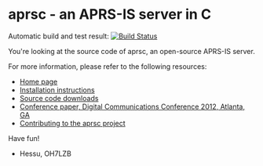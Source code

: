 
aprsc - an APRS-IS server in C
==============================

Automatic build and test result:
[![Build Status](https://travis-ci.org/hessu/aprsc.svg?branch=master)](https://travis-ci.org/hessu/aprsc)

You're looking at the source code of aprsc, an open-source APRS-IS
server.

For more information, please refer to the following resources:

* [Home page](http://he.fi/aprsc/)
* [Installation instructions](http://he.fi/aprsc/INSTALLING.html)
* [Source code downloads](http://he.fi/aprsc/down/)
* [Conference paper, Digital Communications Conference 2012, Atlanta, GA](http://he.fi/aprsc/dcc-2012-aprsc.pdf)
* [Contributing to the aprsc project](http://he.fi/aprsc/CONTRIBUTING.html)

Have fun!

- Hessu, OH7LZB

